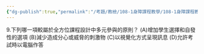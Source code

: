 ```yaml
---
{"dg-publish":true,"permalink":"/考題/教檢/108-1身障課程教學/108-1身障課程教學-第1大題第9題/","tags":["考題","題目","未完"]}
---
```


9.下列哪一項較屬於全方位課程設計中多元參與的原則？
(A)增加學生選擇和自發性的選項 (B)減少造成分心或威脅的刺激物
(C)以視覺化方式呈現訊息 (D)允許考試時以電腦作答
